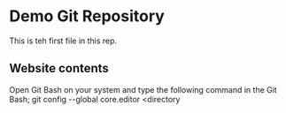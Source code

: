 # Demo Git Repository

This is teh first file in this rep.

## Website contents

Open Git Bash on your system and type the following command
 in the Git Bash; git config --global core.editor <directory
